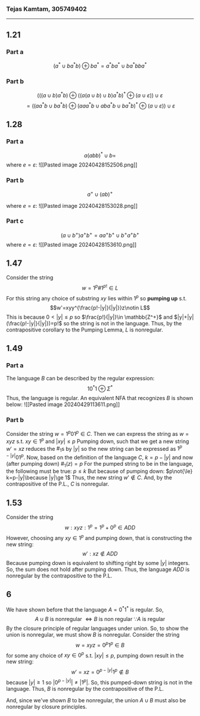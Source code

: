 ### Tejas Kamtam, 305749402
---

## 1.21
### Part a
$$(a^*\cup ba^*b)\oplus ba^*=a^*ba^*\cup ba^*bba^*$$
### Part b
$$(((a\cup b)a^*b)\oplus ((a(a\cup b)\cup b)a^*b)^*\oplus(a\cup\varepsilon))\cup\varepsilon$$
$$=((aa^*b\cup ba^*b)\oplus (aaa^*b\cup aba^*b\cup ba^*b)^*\oplus(a\cup\varepsilon))\cup\varepsilon$$

## 1.28
### Part a
$$a(abb)^*\cup b=$$
where $e=\varepsilon$: ![[Pasted image 20240428152506.png]]
### Part b
$$a^+\cup(ab)^+$$

where $e=\varepsilon$: ![[Pasted image 20240428153028.png]]
### Part c
$$(a\cup b^+)a^+b^+=aa^+b^+\cup b^+a^+b^+$$
where $e=\varepsilon$: ![[Pasted image 20240428153610.png]]

## 1.47
Consider the string $$w=1^p\#1^{p!}\in L$$
For this string any choice of substring $xy$ lies within $1^p$ so **pumping up** s.t. $$w'=xyy^{\frac{p!-|y|}{|y|}}z\notin L$$
This is because $0\lt|y|\le p$ so $\frac{p!}{|y|}\in \mathbb{Z^+}$ and $|y|+|y|(\frac{p!-|y|}{|y|})=p!$ so  the string is not in the language. Thus, by the contrapositive corollary to the Pumping Lemma, $L$ is nonregular.
## 1.49
### Part a
The language $B$ can be described by the regular expression: $$10^*1\oplus\Sigma^*$$
Thus, the language is regular. An equivalent NFA that recognizes $B$ is shown below:
![[Pasted image 20240429113611.png]]

### Part b
Consider the string $w=1^p01^p\in C$.
Then we can express the string as $w=xyz$ s.t. $xy\in 1^p$ and $|xy|\le p$
Pumping down, such that we get a new string $w'=xz$ reduces the $\#_1$s by $|y|$ so the new string can be expressed as $1^{p-|y|}01^p$.
Now, based on the definition of the language $C$, $k=p-|y|$ and now (after pumping down) $\#_1(z)=p$
For the pumped string to be in the language, the following must be true: $p\le k$
But because of pumping down: $p\not{\le} k=p-|y|\because |y|\ge 1$
Thus, the new string $w'\notin C$. And, by the contrapositive of the P.L., $C$ is nonregular.

## 1.53
Consider the string $$w:xyz:1^p=1^p+0^p\in ADD$$
However, choosing any $xy\in 1^p$ and pumping down, that is constructing the new string: $$w':xz\notin ADD$$
Because pumping down is equivalent to shifting right by some $|y|$ integers. So, the sum does not hold after pumping down. Thus, the language $ADD$ is nonregular by the contrapositive to the P.L.

## 6
We have shown before that the language $A=0^*1^*$ is regular. So, $$A\cup B\text{ is nonregular }\iff B\text{ is non regular }\because A\text{ is regular}$$
By the closure principle of regular languages under union. So, to show the union is nonregular, we must show $B$ is nonregular.
Consider the string $$w=xyz=0^p1^p\in B$$
for some any choice of $xy\in 0^p$ s.t. $|xy|\le p$, pumping down result in the new string: $$w'=xz=0^{p-|y|}1^p\notin B$$
because $|y|\ge 1$ so $|0^{p-|y|}|\neq |1^p|$. So, this pumped-down string is not in the language. Thus, $B$ is nonregular by the contrapositive of the P.L.

And, since we've shown $B$ to be nonregular, the union $A\cup B$ must also be nonregular by closure principles.


